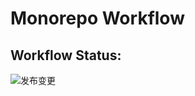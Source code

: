 # Monorepo Workflow

## Workflow Status:

![发布变更](https://github.com/very-geek/monorepo-workflow/workflows/%E5%8F%91%E5%B8%83%E5%8F%98%E6%9B%B4/badge.svg)
